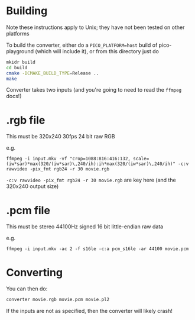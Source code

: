 # Building

Note these instructions apply to Unix; they have not been tested on other platforms

To build the converter, either do a `PICO_PLATFORM=host` build of pico-playground (which will include it), 
or from this directory just do

```bash
mkidr build
cd build
cmake -DCMAKE_BUILD_TYPE=Release ..
make
```

Converter takes two inputs (and you're going to need to read the `ffmpeg` docs!)

# .rgb file

This must be 320x240 30fps 24 bit raw RGB

e.g. 

```
ffmpeg -i input.mkv -vf "crop=1088:816:416:132, scale=(iw*sar)*max(320/(iw*sar)\,240/ih):ih*max(320/(iw*sar)\,240/ih)" -c:v rawvideo -pix_fmt rgb24 -r 30 movie.rgb
```

`-c:v rawvideo -pix_fmt rgb24 -r 30 movie.rgb` are key here (and the 320x240 output size)

# .pcm file

This must be stereo 44100Hz signed 16 bit little-endian raw data

e.g.

```
ffmpeg -i input.mkv -ac 2 -f s16le -c:a pcm_s16le -ar 44100 movie.pcm
```

# Converting

You can then do:

```c
converter movie.rgb movie.pcm movie.pl2
```

If the inputs are not as specified, then the converter will likely crash!